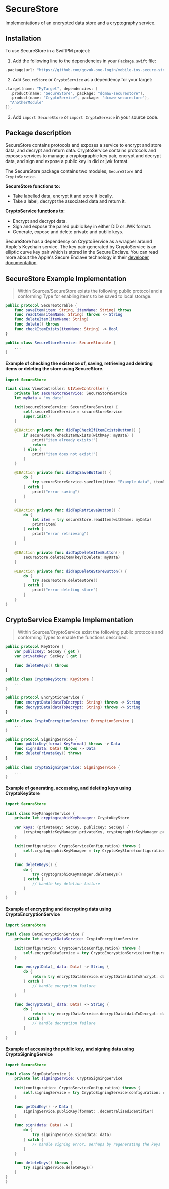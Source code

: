# SecureStore

Implementations of an encrypted data store and a cryptography service.

## Installation

To use SecureStore in a SwiftPM project:

1. Add the following line to the dependencies in your `Package.swift` file:

```swift
.package(url: "https://github.com/govuk-one-login/mobile-ios-secure-store", from: "1.0.0"),
```

2. Add `SecureStore` or `CryptoService` as a dependency for your target:

```swift
.target(name: "MyTarget", dependencies: [
  .product(name: "SecureStore", package: "dcmaw-securestore"),
  .product(name: "CryptoService", package: "dcmaw-securestore"),
  "AnotherModule"
]),
```

3. Add `import SecureStore` or `import CryptoService` in your source code.

## Package description
SecureStore contains protocols and exposes a service to encrypt and store data, and decrypt and return data.
CryptoService contains protocols and exposes services to manage a cryptographic key pair, encrypt and decrypt data, and sign and expose a public key in did or jwk format.

The SecureStore package contains two modules, `SecureStore` and `CryptoService`.

**SecureStore functions to:**
- Take labelled data, encrypt it and store it locally.
- Take a label, decrypt the associated data and return it.

**CryptoService functions to:**
- Encrypt and decrypt data.
- Sign and expose the paired public key in either DID or JWK format.
- Generate, expose and delete private and public keys.

SecureStore has a dependency on CryptoService as a wrapper around Apple's Keychain service.
The key pair generated by CryptoService is an elliptic curve key pair which is stored in the Secure Enclave. You can read more about the Apple's Secure Enclave technology in their [developer documentation](https://developer.apple.com/documentation/security/protecting-keys-with-the-secure-enclave).

## SecureStore Example Implementation

> Within Sources/SecureStore exists the following public protocol and a conforming Type for enabling items to be saved to local storage.

```swift
public protocol SecureStorable {
    func saveItem(item: String, itemName: String) throws
    func readItem(itemName: String) throws -> String
    func deleteItem(itemName: String)
    func delete() throws
    func checkItemExists(itemName: String) -> Bool
}

public class SecureStoreService: SecureStorable {
    ...
}
```

#### Example of checking the existence of, saving, retrieving and deleting items or deleting the store using SecureStore.

```swift
import SecureStore

final class ViewController: UIViewController {
    private let secureStoreService: SecureStoreService
    let myData = "my_data"

    init(secureStoreService: SecureStoreService) {
        self.secureStoreService = secureStoreService
        super.init()
    }
    
    @IBAction private func didTapCheckIfItemExistsButton() {
        if secureStore.checkItemExists(withKey: myData) {
            print("item already exists!")
            return
        } else {
            print("item does not exist!")
        }
    }
    
    @IBAction private func didTapSaveButton() {
        do {
            try secureStoreService.saveItem(item: "Example data", itemName: myData)
        } catch {
            print("error saving")
        }
    }
    
    @IBAction private func didTapRetrieveButton() {
        do {
            let item = try secureStore.readItem(withName: myData)
            print(item)
        } catch {
            print("error retrieving")
        }
    }
        
    @IBAction private func didTapDeleteItemButton() {
        secureStore.deleteItem(keyToDelete: myData)
    }
    
    @IBAction private func didTapDeleteStoreButton() {
        do {
            try secureStore.deleteStore()
        } catch {
            print("error deleting store")
        }
    }
}
```

## CryptoService Example Implementation

> Within Sources/CryptoService exist the following public protocols and conforming Types to enable the functions described.

```swift
public protocol KeyStore {
    var publicKey: SecKey { get }
    var privateKey: SecKey { get }
    
    func deleteKeys() throws
}

public class CryptoKeyStore: KeyStore {
    ...
}
```

```swift
public protocol EncryptionService {
    func encryptData(dataToEncrypt: String) throws -> String
    func decryptData(dataToDecrypt: String) throws -> String
}

public class CryptoEncryptionService: EncryptionService {
    ...
}
```

```swift
public protocol SigningService {
    func publicKey(format KeyFormat) throws -> Data
    func sign(data: Data) throws -> Data    
    func deletePrivateKey() throws
}

public class CryptoSigningService: SigningService {
    ...
}
```

#### Example of generating, accessing, and deleting keys using CryptoKeyStore

```swift
import SecureStore

final class KeyManagerService {
    private let cryptographicKeyManager: CryptoKeyStore
    
    var keys: (privateKey: SecKey, publicKey: SecKey) {
        (cryptographicKeyManager.privateKey, cryptographicKeyManager.publicKey)
    }
    
    init(configuration: CryptoServiceConfiguration) throws {
        self.cryptographicKeyManager = try CryptoKeyStore(configuration: configuration)
    }
    
    func deleteKeys() {
        do {
            try cryptographicKeyManager.deleteKeys()
        } catch {
            // handle key deletion failure
        }
    }
}
```

#### Example of encrypting and decrypting data using CryptoEncryptionService

```swift
import SecureStore

final class DataEncryptionService {
    private let encryptDataService: CryptoEncryptionService
    
    init(configuration: CryptoServiceConfiguration) throws {
        self.encryptDataService = try CryptoEncryptionService(configuration: configuration)
    }
    
    func encryptData(_ data: Data) -> String {
        do {
            return try encryptDataService.encryptData(dataToEncrypt: data)
        } catch {
            // handle encryption failure
        }
    }
    
    func decryptData(_ data: Data) -> String {
        do {
            return try encryptDataService.decryptData(dataToDecrypt: data)
        } catch {
            // handle decryption failure
        }
    }
}
```

#### Example of accessing the public key, and signing data using CryptoSigningService

```swift
import SecureStore

final class SignDataService {
    private let signingService: CryptoSigningService

    init(configuration: CryptoServiceConfiguration) throws {
        self.signingService = try CryptoSigningService(configuration: configuration)
    }
    
    func getDidKey() -> Data {
        signingService.publicKey(format: .decentralisedIdentifier)
    }
    
    func sign(data: Data) -> {
        do {
            try signingService.sign(data: data)
        } catch {
            // handle signing error, perhaps by regenerating the keys
        }
    }
    
    func deleteKeys() throws {
        try signingService.deleteKeys()
    }
}
}
```

